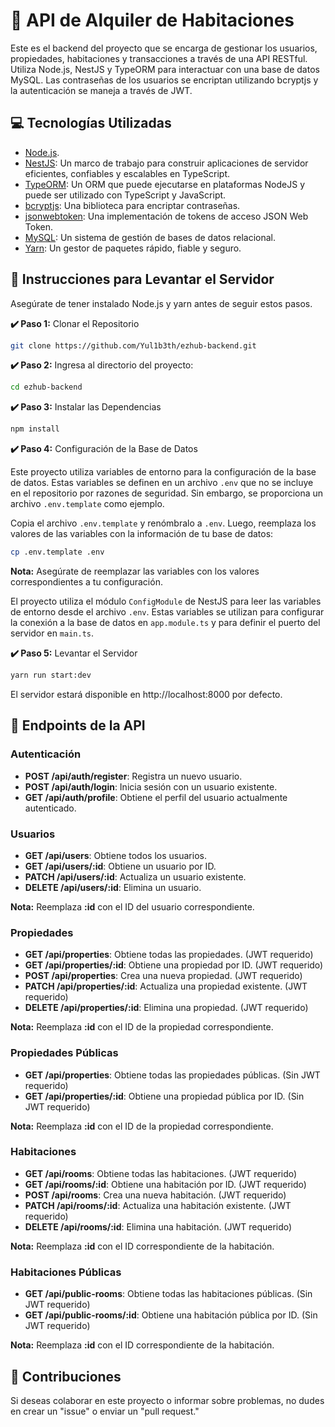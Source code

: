 # 🚀 API de Alquiler de Habitaciones

Este es el backend del proyecto que se encarga de gestionar los usuarios, propiedades, habitaciones y transacciones a través de una API RESTful. Utiliza Node.js, NestJS y TypeORM para interactuar con una base de datos MySQL. Las contraseñas de los usuarios se encriptan utilizando bcryptjs y la autenticación se maneja a través de JWT.

## 💻 Tecnologías Utilizadas

- [Node.js](https://nodejs.org/).
- [NestJS](https://nestjs.com/): Un marco de trabajo para construir aplicaciones de servidor eficientes, confiables y escalables en TypeScript.
- [TypeORM](https://typeorm.io/): Un ORM que puede ejecutarse en plataformas NodeJS y puede ser utilizado con TypeScript y JavaScript.
- [bcryptjs](https://docs.nestjs.com/security/encryption-and-hashing#hashing): Una biblioteca para encriptar contraseñas.
- [jsonwebtoken](https://docs.nestjs.com/security/authentication#jwt-token): Una implementación de tokens de acceso JSON Web Token.
- [MySQL](https://www.mysql.com/): Un sistema de gestión de bases de datos relacional.
- [Yarn](https://yarnpkg.com/): Un gestor de paquetes rápido, fiable y seguro.

## 📌 Instrucciones para Levantar el Servidor

Asegúrate de tener instalado Node.js y yarn antes de seguir estos pasos.

**✔️ Paso 1:** Clonar el Repositorio

```bash
git clone https://github.com/Yul1b3th/ezhub-backend.git
```

**✔️ Paso 2:** Ingresa al directorio del proyecto:

```bash
cd ezhub-backend
```

**✔️ Paso 3:** Instalar las Dependencias

```bash
npm install
```

**✔️ Paso 4:** Configuración de la Base de Datos

Este proyecto utiliza variables de entorno para la configuración de la base de datos. Estas variables se definen en un archivo `.env` que no se incluye en el repositorio por razones de seguridad. Sin embargo, se proporciona un archivo `.env.template` como ejemplo.

Copia el archivo `.env.template` y renómbralo a `.env`. Luego, reemplaza los valores de las variables con la información de tu base de datos:

```bash
cp .env.template .env
```

**Nota:** Asegúrate de reemplazar las variables con los valores correspondientes a tu configuración.

El proyecto utiliza el módulo `ConfigModule` de NestJS para leer las variables de entorno desde el archivo `.env`. Estas variables se utilizan para configurar la conexión a la base de datos en `app.module.ts` y para definir el puerto del servidor en `main.ts`.

**✔️ Paso 5:** Levantar el Servidor

```bash
yarn run start:dev
```

El servidor estará disponible en http://localhost:8000 por defecto.

## 🚧 Endpoints de la API

### Autenticación

- **POST /api/auth/register**: Registra un nuevo usuario.
- **POST /api/auth/login**: Inicia sesión con un usuario existente.
- **GET /api/auth/profile**: Obtiene el perfil del usuario actualmente autenticado.

### Usuarios

- **GET /api/users**: Obtiene todos los usuarios.
- **GET /api/users/:id**: Obtiene un usuario por ID.
- **PATCH /api/users/:id**: Actualiza un usuario existente.
- **DELETE /api/users/:id**: Elimina un usuario.

**Nota:** Reemplaza **:id** con el ID del usuario correspondiente.

### Propiedades

- **GET /api/properties**: Obtiene todas las propiedades. (JWT requerido)
- **GET /api/properties/:id**: Obtiene una propiedad por ID. (JWT requerido)
- **POST /api/properties**: Crea una nueva propiedad. (JWT requerido)
- **PATCH /api/properties/:id**: Actualiza una propiedad existente. (JWT requerido)
- **DELETE /api/properties/:id**: Elimina una propiedad. (JWT requerido)

**Nota:** Reemplaza **:id** con el ID de la propiedad correspondiente.

### Propiedades Públicas

- **GET /api/properties**: Obtiene todas las propiedades públicas. (Sin JWT requerido)
- **GET /api/properties/:id**: Obtiene una propiedad pública por ID. (Sin JWT requerido)

**Nota:** Reemplaza **:id** con el ID de la propiedad correspondiente.

### Habitaciones

- **GET /api/rooms**: Obtiene todas las habitaciones. (JWT requerido)
- **GET /api/rooms/:id**: Obtiene una habitación por ID. (JWT requerido)
- **POST /api/rooms**: Crea una nueva habitación. (JWT requerido)
- **PATCH /api/rooms/:id**: Actualiza una habitación existente. (JWT requerido)
- **DELETE /api/rooms/:id**: Elimina una habitación. (JWT requerido)

**Nota:** Reemplaza **:id** con el ID correspondiente de la habitación.

### Habitaciones Públicas

- **GET /api/public-rooms**: Obtiene todas las habitaciones públicas. (Sin JWT requerido)
- **GET /api/public-rooms/:id**: Obtiene una habitación pública por ID. (Sin JWT requerido)

**Nota:** Reemplaza **:id** con el ID correspondiente de la habitación.

## 🤝 Contribuciones

Si deseas colaborar en este proyecto o informar sobre problemas, no dudes en crear un "issue" o enviar un "pull request."

